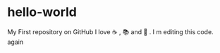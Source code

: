 # hello-world
My First repository on GitHub
I love :coffee: , :books: and :dancer: .
I m editing this code.
again
